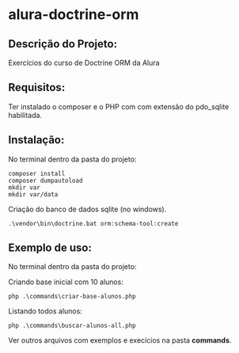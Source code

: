 # alura-doctrine-orm
## Descrição do Projeto:
Exercícios do curso de Doctrine ORM da Alura
## Requisitos:
Ter instalado o composer e o PHP com com extensão do pdo_sqlite habilitada.
## Instalação:
No terminal dentro da pasta do projeto: 
```
composer install
composer dumpautoload
mkdir var 
mkdir var/data
```
Criação do banco de dados sqlite (no windows).
```
.\vendor\bin\doctrine.bat orm:schema-tool:create
```
## Exemplo de uso:
No terminal dentro da pasta do projeto: 

Criando base inicial com 10 alunos: 
```
php .\commands\criar-base-alunos.php
```

Listando todos alunos: 
```
php .\commands\buscar-alunos-all.php
```
Ver outros arquivos com exemplos e execícios na pasta **commands**. 